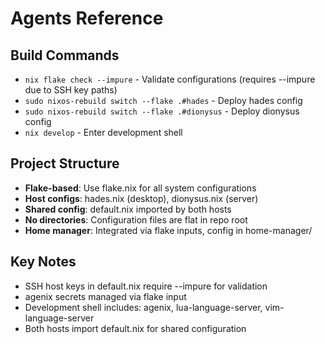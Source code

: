 # Agents Reference

## Build Commands

- `nix flake check --impure` - Validate configurations (requires --impure due to SSH key paths)
- `sudo nixos-rebuild switch --flake .#hades` - Deploy hades config
- `sudo nixos-rebuild switch --flake .#dionysus` - Deploy dionysus config
- `nix develop` - Enter development shell

## Project Structure

- **Flake-based**: Use flake.nix for all system configurations
- **Host configs**: hades.nix (desktop), dionysus.nix (server)
- **Shared config**: default.nix imported by both hosts
- **No directories**: Configuration files are flat in repo root
- **Home manager**: Integrated via flake inputs, config in home-manager/

## Key Notes

- SSH host keys in default.nix require --impure for validation
- agenix secrets managed via flake input  
- Development shell includes: agenix, lua-language-server, vim-language-server
- Both hosts import default.nix for shared configuration
